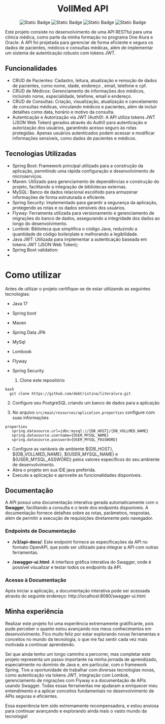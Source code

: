 <h1 align="center">VollMed API</h1>
<p align="center">
<img alt="Static Badge" src="https://img.shields.io/badge/Maven-3.6.3-blue">
<img alt="Static Badge" src="https://img.shields.io/badge/Spring%20Boot-2.4.5-green">
<img alt="Static Badge" src="https://img.shields.io/badge/MySQL-8.0-blue">
<img alt="Static Badge" src="https://img.shields.io/badge/Status-Conclu%C3%ADdo-green">
</p>

Este projeto consiste no desenvolvimento de uma API RESTful para uma clínica médica, como parte da minha formação no programa One Alura e Oracle. A API foi projetada para gerenciar de forma eficiente e segura os dados de pacientes, médicos e consultas médicas, além de implementar um sistema de autenticação robusto com tokens JWT.

## Funcionalidades
- CRUD de Pacientes:
Cadastro, leitura, atualização e remoção de dados de pacientes, como nome, idade, endereço , email, telefone e cpf.
- CRUD de Médicos:
Gerenciamento de informações dos médicos, incluindo nome, especialidade, telefone, email e endereço.
- CRUD de Consultas:
Criação, visualização, atualização e cancelamento de consultas médicas, vinculando médicos e pacientes, além de incluir detalhes como data, horário e motivo da consulta.
- Autenticação e Autorização via JWT (Auth0):
A API utiliza tokens JWT (JSON Web Token) gerados através do Auth0 para autenticação e autorização dos usuários, garantindo acesso seguro às rotas protegidas. Apenas usuários autenticados podem acessar e modificar informações sensíveis, como dados de pacientes e médicos.

## Tecnologias Utilizadas
- Spring Boot: Framework principal utilizado para a construção da aplicação, permitindo uma rápida configuração e desenvolvimento de microserviços.
- Maven: Utilizado para gerenciamento de dependências e construção do projeto, facilitando a integração de bibliotecas externas.
- MySQL: Banco de dados relacional escolhido para armazenar informações de forma estruturada e eficiente.
- Spring Security: Implementado para garantir a segurança da aplicação, protegendo as rotas e os dados sensíveis dos usuários.
- Flyway: Ferramenta utilizada para versionamento e gerenciamento de migrações do banco de dados, assegurando a integridade dos dados ao longo do desenvolvimento.
- Lombok: Biblioteca que simplifica o código Java, reduzindo a quantidade de código boilerplate e melhorando a legibilidade.
- Java JWT: Utilizada para implementar a autenticação baseada em tokens JWT (JSON Web Token);
- Spring Boot validation:
- 
# Como utilizar
Antes de utilizar o projeto certifique-se de estar utilizando as seguintes tecnologias:
- Java 17
- Spring boot
- Maven
- Spring Data JPA
- MySql
- Lombook
- Flyway
- Spring Security

  1. Clone este repositório
   
 ```
bash
   git clone https://github.com/debCristina/literalura.git
```
2. Configure seu PostgreSQL criando um banco de dados para a aplicação
   
3.  No arquivo `src/main/resources/aplication.properties` configure com suas informações

   ```
   properties
      spring.datasource.url=jdbc:mysql://{DB_HOST}/{DB_VOLLMED_NAME}
      spring.datasource.username={USER_MYSQL_NAME}
      spring.datasource.password={USER_MYSQL_PASSWORD}
   ```
   
- Configure as variáveis de ambiente ${DB_HOST}, ${DB_VOLLMED_NAME}, ${USER_MYSQL_NAME} e ${USER_MYSQL_ASSWORD} pelos valores específicos do seu ambiente de desenvolvimento.
- Abra o projeto em sua IDE java preferida.
- Execute a aplicação e aproveite as funcionalidades disponíveis.

## Documentação

A API possui uma documentação interativa gerada automaticamente com o **Swagger**, facilitando a consulta e o teste dos endpoints disponíveis. A documentação fornece detalhes sobre as rotas, parâmetros, respostas, além de permitir a execução de requisições diretamente pelo navegador.

### Endpoints de Documentação

- **/v3/api-docs/**: Este endpoint fornece as especificações da API no formato OpenAPI, que pode ser utilizado para integrar a API com outras ferramentas.
  
- **/swagger-ui.html**: A interface gráfica interativa do Swagger, onde é possível visualizar e testar todos os endpoints da API.

### Acesso à Documentação

Após iniciar a aplicação, a documentação interativa pode ser acessada através do seguinte endereço: http://localhost:8080/swagger-ui.html

## Minha experiência

Realizar este projeto foi uma experiência extremamente gratificante, pois pude perceber o quanto estou avançando nos meus conhecimentos em desenvolvimento. Fico muito feliz por estar explorando novas ferramentas e conceitos no mundo da tecnologia, o que me faz sentir cada vez mais motivada a continuar aprendendo.

Sei que ainda tenho um longo caminho a percorrer, mas completar este projeto representa um passo importante na minha jornada de aprendizado, especialmente no domínio de Java e, em particular, com o framework Spring. Tive a oportunidade de trabalhar com diversas tecnologias novas, como autenticação via tokens JWT, integração com Lombok, gerenciamento de migrações com Flyway e a documentação de APIs usando Swagger. Todas essas ferramentas me ajudaram a enriquecer meu entendimento e a aplicar conceitos fundamentais no desenvolvimento de APIs seguras e eficientes.

Essa experiência tem sido extremamente recompensadora, e estou ansiosa para continuar avançando e explorando ainda mais o vasto mundo da tecnologia!
